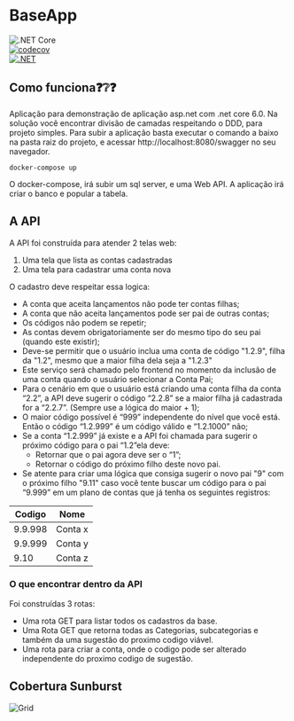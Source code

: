 # BaseApp

![.NET Core](https://img.shields.io/badge/dotnet%20version-net6.0-blue)  
[![codecov](https://codecov.io/gh/slipalison/BaseApp/branch/main/graph/badge.svg?token=oEv1sNpdD0)](https://codecov.io/gh/slipalison/BaseApp)  
[![.NET](https://github.com/slipalison/BaseApp/actions/workflows/dotnet.yml/badge.svg?branch=main)](https://github.com/slipalison/BaseApp/actions/workflows/dotnet.yml)

## Como funciona❓❔❓
Aplicação para demonstração de aplicação asp.net com .net core 6.0.
Na solução você encontrar divisão de camadas respeitando o DDD, para projeto simples.
Para subir a aplicação basta executar o comando a baixo na pasta raiz do projeto, e acessar http://localhost:8080/swagger no seu navegador.
```  
docker-compose up  
```  
O docker-compose, irá subir um sql server, e uma Web API. A aplicação irá criar o banco e popular a tabela.

## A API

A API foi construída para atender 2 telas web:

1. Uma tela que lista as contas cadastradas
2. Uma tela para cadastrar uma conta nova

O cadastro deve respeitar essa logica:
- A conta que aceita lançamentos não pode ter contas filhas;
- A conta que não aceita lançamentos pode ser pai de outras contas;
- Os códigos não podem se repetir;
- As contas devem obrigatoriamente ser do mesmo tipo do seu pai (quando este existir);
- Deve-se permitir que o usuário inclua uma conta de código "1.2.9", filha da "1.2", mesmo que a maior filha dela seja a "1.2.3"
- Este serviço será chamado pelo frontend no momento da inclusão de uma conta quando o usuário selecionar a Conta Pai;
- Para o cenário em que o usuário está criando uma conta filha da conta “2.2”, a API deve sugerir o código “2.2.8” se a maior filha já cadastrada for a “2.2.7”. (Sempre use a lógica do maior + 1);
- O maior código possível é “999” independente do nível que você está. Então o código “1.2.999” é um código válido e “1.2.1000” não;
- Se a conta “1.2.999” já existe e a API foi chamada para sugerir o próximo código para o pai “1.2”ela deve:
    - Retornar que o pai agora deve ser o “1”;
    - Retornar o código do próximo filho deste novo pai.
- Se atente para criar uma lógica que consiga sugerir o novo pai "9" com o próximo filho "9.11" caso você tente buscar um código para o pai “9.999” em um plano de contas que já tenha os seguintes registros:


| Codigo | Nome |
|--|--|
| 9.9.998 | Conta x |
| 9.9.999 | Conta y |
| 9.10 | Conta z |


### O que encontrar dentro da API

Foi construídas 3 rotas:

- Uma rota GET para listar todos os cadastros da base.
- Uma Rota GET que retorna todas as Categorias, subcategorias e também da uma sugestão do proximo codigo viável.
- Uma rota para criar a conta, onde o codigo pode ser alterado independente do proximo codigo de sugestão.






## Cobertura Sunburst
![Grid](https://codecov.io/gh/slipalison/BaseApp/branch/main/graphs/sunburst.svg?token=oEv1sNpdD0)